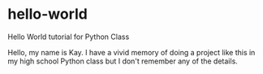 # hello-world
Hello World tutorial for Python Class

Hello, my name is Kay. I have a vivid memory of doing a project like this in my high school Python class but I don't remember any of the details.
